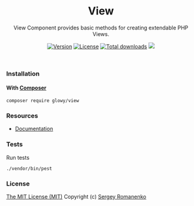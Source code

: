<h1 align="center">View</h1>
<p align="center">
View Component provides basic methods for creating extendable PHP Views.
</p>

<p align="center">
<a href="https://github.com/glowyphp/view/releases"><img alt="Version" src="https://img.shields.io/github/release/glowyphp/view.svg?label=version&color=green"></a> <a href="https://github.com/glowyphp/view"><img src="https://img.shields.io/badge/license-MIT-blue.svg?color=green" alt="License"></a> <a href="https://packagist.org/packages/glowy/view"><img src="https://poser.pugx.org/glowy/view/downloads" alt="Total downloads"></a> <img src="https://github.com/glowyphp/view/actions/workflows/ci.yml/badge.svg">
</p>

<br>

### Installation

#### With [Composer](https://getcomposer.org)

```
composer require glowy/view
```

### Resources
* [Documentation](https://digital.flextype.org/glowyphp/components/view)

### Tests

Run tests

```
./vendor/bin/pest
```

### License
[The MIT License (MIT)](https://github.com/glowyphp/view/blob/master/LICENSE)
Copyright (c) [Sergey Romanenko](https://github.com/Awilum)
